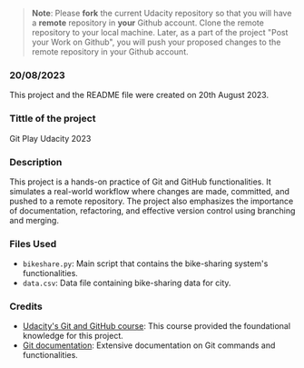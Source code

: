 > **Note**: Please **fork** the current Udacity repository so that you will have a **remote** repository in **your** Github account. Clone the remote repository to your local machine. Later, as a part of the project "Post your Work on Github", you will push your proposed changes to the remote repository in your Github account.

### 20/08/2023
This project and the README file were created on 20th August 2023.

### Tittle of the project
Git Play Udacity 2023

### Description
This project is a hands-on practice of Git and GitHub functionalities. It simulates a real-world workflow where changes are made, committed, and pushed to a remote repository. The project also emphasizes the importance of documentation, refactoring, and effective version control using branching and merging.

### Files Used
- `bikeshare.py`: Main script that contains the bike-sharing system's functionalities.
- `data.csv`: Data file containing bike-sharing data for city.

### Credits
- [Udacity's Git and GitHub course](https://www.udacity.com/course/version-control-with-git--ud123): This course provided the foundational knowledge for this project.
- [Git documentation](https://git-scm.com/doc): Extensive documentation on Git commands and functionalities.
